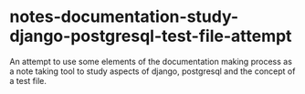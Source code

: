 # notes-documentation-study-django-postgresql-test-file-attempt
An attempt to use some elements of the documentation making process as a note taking tool to study aspects of django, postgresql and the concept of a test file.
